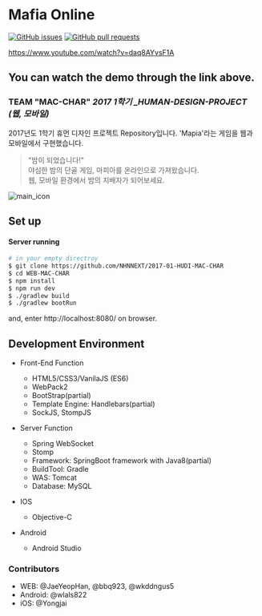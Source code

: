 # Mafia Online 
[![GitHub issues](https://img.shields.io/github/issues/yandex/gixy.svg?style=flat-square)](https://github.com/NHNNEXT/2017-01-HUDI-MAC-CHAR/issues)
[![GitHub pull requests](https://img.shields.io/github/issues-pr/yandex/gixy.svg?style=flat-square)](https://github.com/NHNNEXT/2017-01-HUDI-MAC-CHAR/pulls)

https://www.youtube.com/watch?v=daq8AYvsF1A

## You can watch the demo through the link above.

### TEAM "MAC-CHAR"  *2017 1학기 _HUMAN-DESIGN-PROJECT (웹, 모바일)*
2017년도 1학기 휴먼 디자인 프로젝트 Repository입니다. 'Mapia'라는 게임을 웹과 모바일에서 구현했습니다.
>"밤이 되었습니다!"  
야심한 밤의 단골 게임, 마피아를 온라인으로 가져왔습니다.  
웹, 모바일 환경에서 밤의 지배자가 되어보세요.

![main_icon](https://cloud.githubusercontent.com/assets/3432994/24234224/61b62e0a-0fda-11e7-980b-47a5ebd1c29f.jpg)

## Set up
#### Server running
```bash
# in your empty directroy
$ git clone https://github.com/NHNNEXT/2017-01-HUDI-MAC-CHAR
$ cd WEB-MAC-CHAR
$ npm install
$ npm run dev
$ ./gradlew build
$ ./gradlew bootRun
```
and, enter http://localhost:8080/ on browser.

## Development Environment
* Front-End Function
  * HTML5/CSS3/VanilaJS (ES6)
  * WebPack2
  * BootStrap(partial)
  * Template Engine: Handlebars(partial)
  * SockJS, StompJS
  
* Server Function
  * Spring WebSocket
  * Stomp
  * Framework: SpringBoot framework with Java8(partial)
  * BuildTool: Gradle
  * WAS: Tomcat
  * Database: MySQL
  
* IOS
    * Objective-C
    
* Android
    * Android Studio 

### Contributors
* WEB: @JaeYeopHan, @bbq923, @wkddngus5
* Android: @wlals822
* iOS: @Yongjai

